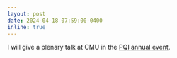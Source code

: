 ```yaml
---
layout: post
date: 2024-04-18 07:59:00-0400
inline: true
---
```


I will give a plenary talk at CMU in the [PQI annual event](https://www.pqi.org/pqi-2024-event).
